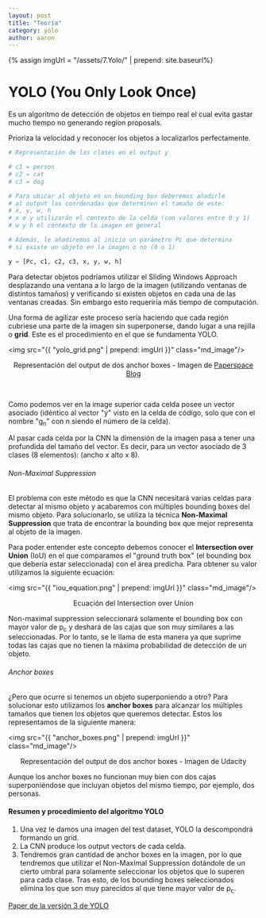 ```yaml
---
layout: post
title: "Teoría"
category: yolo
author: aaron
---
```


{% assign imgUrl = "/assets/7.Yolo/" | prepend: site.baseurl%}



# YOLO (You Only Look Once)

Es un algoritmo de detección de objetos en tiempo real el cual evita gastar mucho tiempo no generando region proposals.

Prioriza la velocidad y reconocer los objetos a localizarlos perfectamente.

```python
# Representación de las clases en el output y

# c1 = person
# c2 = cat
# c3 = dog

# Para ubicar al objeto en un bounding box deberemos añadirle
# al output las coordenadas que determinen el tamaño de este:
# x, y, w, h
# x e y utilizarán el contexto de la celda (con valores entre 0 y 1)
# w y h el contexto de la imagen en general

# Además, le añadiremos al inicio un parámetro Pc que determina
# si existe un objeto en la imagen o no (0 o 1)

y = [Pc, c1, c2, c3, x, y, w, h]
```

Para detectar objetos podríamos utilizar el Sliding Windows Approach desplazando una ventana a lo largo de la imagen (utilizando ventanas de distintos tamaños) y verificando si existen objetos en cada una de las ventanas creadas. Sin embargo esto requeriría más tiempo de computación.

Una forma de agilizar este proceso sería haciendo que cada región cubriese una parte de la imagen sin superponerse, dando lugar a una rejilla o **grid**. Este es el procedimiento en el que se fundamenta YOLO.

<img src="{{ "yolo_grid.png" | prepend: imgUrl }}" class="md_image"/>

<p style="text-align:center">Representación del output de dos anchor boxes - Imagen de <a href="https://blog.paperspace.com/how-to-implement-a-yolo-object-detector-in-pytorch/" target="_blank">Paperspace Blog</a></p>

<br/>

Como podemos ver en la image superior cada celda posee un vector asociado (idéntico al vector "y" visto en la celda de código, solo que con el nombre "g<sub>n</sub>" con n siendo el número de la celda).

Al pasar cada celda por la CNN la dimensión de la imagen pasa a tener una profundida del tamaño del vector. Es decir, para un vector asociado de 3 clases (8 elementos): (ancho x alto x 8).

###### Non-Maximal Suppression

El problema con este método es que la CNN necesitará varias celdas para detectar al mismo objeto y acabaremos con múltiples bounding boxes del mismo objeto. Para solucionarlo, se utiliza la técnica **Non-Maximal Suppression** que trata de encontrar la bounding box que mejor representa al objeto de la imagen.

Para poder entender este concepto debemos conocer el **Intersection over Union** (IoU) en el que comparamos el "ground truth box" (el bounding box que debería estar seleccionada) con el área predicha. Para obtener su valor utilizamos la siguiente ecuación:

<img src="{{ "iou_equation.png" | prepend: imgUrl }}" class="md_image"/>

<p style="text-align:center">Ecuación del Intersection over Union</p>

Non-maximal suppression seleccionará solamente el bounding box con mayor valor de p<sub>c</sub> y deshará de las cajas que son muy similares a las seleccionadas. Por lo tanto, se le llama de esta manera ya que suprime todas las cajas que no tienen la máxima probabilidad de detección de un objeto.

###### Anchor boxes

¿Pero que ocurre si tenemos un objeto superponiendo a otro? Para solucionar esto utilizamos los **anchor boxes** para alcanzar los múltiples tamaños que tienen los objetos que queremos detectar. Estos los representamos de la siguiente manera:



<img src="{{ "anchor_boxes.png" | prepend: imgUrl }}" class="md_image"/>

<p style="text-align:center">Representación del output de dos anchor boxes - Imagen de Udacity</p>

Aunque los anchor boxes no funcionan muy bien con dos cajas superponiéndose que incluyan objetos del mismo tiempo, por ejemplo, dos personas.

#### Resumen y procedimiento del algoritmo YOLO

1. Una vez le damos una imagen del test dataset, YOLO la descompondrá formando un grid.
2. La CNN produce los output vectors de cada celda.
3. Tendremos gran cantidad de anchor boxes en la imagen, por lo que tendremos que utilizar el Non-Maximal Suppression dotándole de un cierto umbral para solamente seleccionar los objetos que lo superen para cada clase. Tras esto, de los bounding boxes seleccionados elimina los que son muy parecidos al que tiene mayor valor de p<sub>c</sub>.

[Paper de la versión 3 de YOLO](https://pjreddie.com/media/files/papers/YOLOv3.pdf)